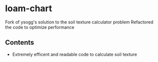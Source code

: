 # loam-chart

Fork of ysogg's solution to the soil texture calculator problem
Refactored the code to optimize performance

## Contents
-   Extremely efficent and readable code to calculate soil texture
